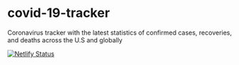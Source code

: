 # covid-19-tracker
Coronavirus tracker with the latest statistics of confirmed cases, recoveries, and deaths across the U.S and globally

[![Netlify Status](https://api.netlify.com/api/v1/badges/a5c2ac8a-670b-4883-bdf6-c1b20e4571e5/deploy-status)](https://app.netlify.com/sites/covid19-trackr/deploys)